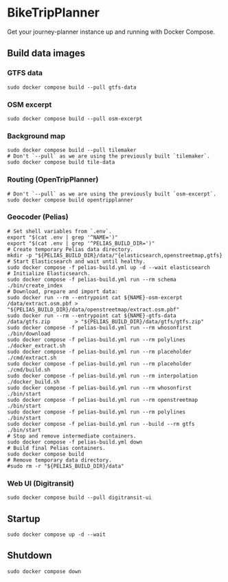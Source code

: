 # BikeTripPlanner

Get your journey-planner instance up and running with Docker Compose.

## Build data images

### GTFS data

```shell
sudo docker compose build --pull gtfs-data
```

### OSM excerpt

```shell
sudo docker compose build --pull osm-excerpt
```

### Background map

```shell
sudo docker compose build --pull tilemaker
# Don't `--pull` as we are using the previously built `tilemaker`.
sudo docker compose build tile-data
```

### Routing (OpenTripPlanner)

```shell
# Don't `--pull` as we are using the previously built `osm-excerpt`.
sudo docker compose build opentripplanner
```

### Geocoder (Pelias)

```shell
# Set shell variables from `.env`.
export "$(cat .env | grep '^NAME=')" 
export "$(cat .env | grep '^PELIAS_BUILD_DIR=')" 
# Create temporary Pelias data directory.
mkdir -p "${PELIAS_BUILD_DIR}/data/"{elasticsearch,openstreetmap,gtfs}
# Start Elasticsearch and wait until healthy.
sudo docker compose -f pelias-build.yml up -d --wait elasticsearch
# Initialize Elasticsearch.
sudo docker compose -f pelias-build.yml run --rm schema ./bin/create_index
# Download, prepare and import data:
sudo docker run --rm --entrypoint cat ${NAME}-osm-excerpt /data/extract.osm.pbf > "${PELIAS_BUILD_DIR}/data/openstreetmap/extract.osm.pbf"
sudo docker run --rm --entrypoint cat ${NAME}-gtfs-data   /data/gtfs.zip        > "${PELIAS_BUILD_DIR}/data/gtfs/gtfs.zip"
sudo docker compose -f pelias-build.yml run --rm whosonfirst   ./bin/download
sudo docker compose -f pelias-build.yml run --rm polylines     ./docker_extract.sh
sudo docker compose -f pelias-build.yml run --rm placeholder   ./cmd/extract.sh
sudo docker compose -f pelias-build.yml run --rm placeholder   ./cmd/build.sh
sudo docker compose -f pelias-build.yml run --rm interpolation ./docker_build.sh
sudo docker compose -f pelias-build.yml run --rm whosonfirst   ./bin/start
sudo docker compose -f pelias-build.yml run --rm openstreetmap ./bin/start
sudo docker compose -f pelias-build.yml run --rm polylines     ./bin/start
sudo docker compose -f pelias-build.yml run --build --rm gtfs  ./bin/start
# Stop and remove intermediate containers.
sudo docker compose -f pelias-build.yml down
# Build final Pelias containers.
sudo docker compose build
# Remove temporary data directory.
#sudo rm -r "${PELIAS_BUILD_DIR}/data"
```

### Web UI (Digitransit)

```shell
sudo docker compose build --pull digitransit-ui
```

## Startup

```shell
sudo docker compose up -d --wait
```

## Shutdown

```shell
sudo docker compose down
```
